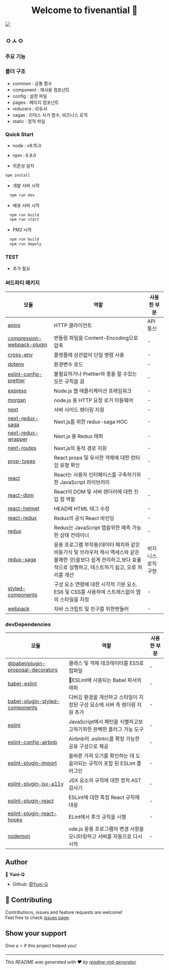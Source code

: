 <h1 align="center">Welcome to fivenantial 👋</h1>
<p>
  <img src="https://img.shields.io/badge/version-1.0.0-blue.svg?cacheSeconds=2592000" />
</p>

## ㅇㅅㅇ

### 주요 기능

### 폴더 구조

- common : 공통 함수
- component : 재사용 컴포넌트
- config : 설정 파일
- pages : 페이지 컴포넌트
- reducers : 리듀서
- sagas : 리덕스 사가 함수, 비즈니스 로직
- static : 정적 파일

### Quick Start

- node : v8.15.0
- npm : 6.9.0

- 의존성 설치

```sh
npm install
```

- 개발 서버 시작

```sh
  npm run dev
```

- 배포 서버 시작

```sh
  npm run build
  npm run start
```

- PM2 시작

```sh
  npm run build
  npm run depoly
```

### TEST

- 추가 필요

### 써드파티 패키지

| 모듈                                                                                        | 역할                                                                                                                                                                         | 사용한 부분        |
| ------------------------------------------------------------------------------------------- | ---------------------------------------------------------------------------------------------------------------------------------------------------------------------------- | ------------------ |
| [axios](https://github.com/axios/axios)                                                     | HTTP 클라이언트                                                                                                                                                              | API 통신           |
| [compression-webpack-plugin](https://github.com/webpack-contrib/compression-webpack-plugin) | 번들링 파일을 Content-Encoding으로 압축                                                                                                                                      | -                  |
| [cross-env](https://github.com/kentcdodds/cross-env)                                        | 플랫폼에 상관없이 단일 명령 사용                                                                                                                                             | -                  |
| [dotenv](https://github.com/motdotla/dotenv)                                                | 환경변수 로드                                                                                                                                                                | -                  |
| [eslint-config-prettier](https://github.com/prettier/eslint-config-prettier)                | 불필요하거나 Prettier와 충돌 할 수있는 모든 규칙을 끔                                                                                                                        | -                  |
| [express](https://github.com/expressjs/express)                                             | Node.js 웹 애플리케이션 프레임워크                                                                                                                                           | -                  |
| [morgan](https://github.com/expressjs/morgan)                                               | node.js 용 HTTP 요청 로거 미들웨어                                                                                                                                           | -                  |
| [next](https://github.com/zeit/next.js/)                                                    | 서버 사이드 렌더링 지원                                                                                                                                                      | -                  |
| [next-redux-saga](https://github.com/bmealhouse/next-redux-saga)                            | Next.js를 위한 redux-saga HOC                                                                                                                                                | -                  |
| [next-redux-wrapper](https://github.com/kirill-konshin/next-redux-wrapper)                  | Next.js 용 Redux 래퍼                                                                                                                                                        | -                  |
| [next-routes](https://github.com/fridays/next-routes)                                       | Next.js의 동적 경로 지원                                                                                                                                                     | -                  |
| [prop-types](https://github.com/facebook/prop-types)                                        | React props 및 유사한 객체에 대한 런타임 유형 확인                                                                                                                           | -                  |
| [react](https://github.com/facebook/react)                                                  | React는 사용자 인터페이스를 구축하기위한 JavaScript 라이브러리                                                                                                               | -                  |
| [react-dom](https://github.com/facebook/react/blob/master/packages/react-dom/README.md)     | React의 DOM 및 서버 렌더러에 대한 진입 점 역할                                                                                                                               | -                  |
| [react-helmet](https://github.com/nfl/react-helmet)                                         | HEAD에 HTML 태그 수정                                                                                                                                                        | -                  |
| [react-redux](https://github.com/reduxjs/react-redux)                                       | Redux의 공식 React 바인딩                                                                                                                                                    | -                  |
| [redux](https://github.com/reduxjs/redux)                                                   | Redux는 JavaScript 앱을위한 예측 가능한 상태 컨테이너                                                                                                                        | -                  |
| [redux-saga](https://github.com/redux-saga/redux-saga)                                      | 응용 프로그램 부작용(데이터 페치와 같은 비동기식 및 브라우저 캐시 액세스와 같은 불쾌한 것)을보다 쉽게 ​​관리하고,보다 효율적으로 실행하고, 테스트하기 쉽고, 오류 처리를 개선 | 비지니스 로직 구현 |
| [styled-components](https://github.com/styled-components/styled-components)                 | 구성 요소 연령에 대한 시각적 기본 요소. ES6 및 CSS를 사용하여 스트레스없이 앱의 스타일을 지정                                                                                | -                  |
| [webpack](https://github.com/webpack/webpack)                                               | 자바 스크립트 및 친구를 위한번들러                                                                                                                                           | -                  |

### devDependencies

| 모듈                                                                                                                      | 역할                                                                        | 사용한 부분 |
| ------------------------------------------------------------------------------------------------------------------------- | --------------------------------------------------------------------------- | ----------- |
| [@babel/plugin-proposal-decorators](https://github.com/babel/babel/tree/master/packages/babel-plugin-proposal-decorators) | 클래스 및 객체 데코레이터를 ES5로 컴파일                                    | -           |
| [babel-eslint](https://github.com/babel/babel-eslint)                                                                     | 🗼ESLint에 사용되는 Babel 파서의 래퍼                                       | -           |
| [babel-plugin-styled-components](https://github.com/styled-components/babel-plugin-styled-components)                     | 디버깅 환경을 개선하고 스타일이 지정된 구성 요소에 서버 측 렌더링 지원 추가 | -           |
| [eslint](https://github.com/eslint/eslint)                                                                                | JavaScript에서 패턴을 식별하고보고하기위한 완벽한 플러그 가능 도구          | -           |
| [eslint-config-airbnb](https://github.com/airbnb/javascript/tree/master/packages/eslint-config-airbnb)                    | Airbnb의 .eslintrc를 확장 가능한 공유 구성으로 제공                         | -           |
| [eslint-plugin-import](https://github.com/benmosher/eslint-plugin-import)                                                 | 올바른 가져 오기를 확인하는 데 도움이되는 규칙이 포함 된 ESLint 플러그인    | -           |
| [eslint-plugin-jsx-a11y](https://github.com/evcohen/eslint-plugin-jsx-a11y)                                               | JSX 요소의 규칙에 대한 정적 AST 검사기                                      | -           |
| [eslint-plugin-react](https://github.com/yannickcr/eslint-plugin-react)                                                   | ESLint에 대한 특정 React 규칙에 대응                                        | -           |
| [eslint-plugin-react-hooks](https://github.com/facebook/react/tree/master/packages/eslint-plugin-react-hooks)             | ELint에서 후크 규칙을 시행                                                  | -           |
| [nodemon](https://github.com/remy/nodemon)                                                                                | ode.js 응용 프로그램의 변경 사항을 모니터링하고 서버를 자동으로 다시 시작   | -           |

## Author

👤 **Yuni-Q**

- Github: [@Yuni-Q](https://github.com/Yuni-Q)

## 🤝 Contributing

Contributions, issues and feature requests are welcome!<br />Feel free to check [issues page](https://github.com/Yuni-Q/fivenantial/issues).

## Show your support

Give a ⭐️ if this project helped you!

---

_This README was generated with ❤️ by [readme-md-generator](https://github.com/kefranabg/readme-md-generator)_
